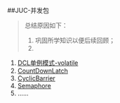 ##JUC-并发包
> 
> 总结原因如下：
> 1. 巩固所学知识以便后续回顾；
> 2. 
1. [DCL单例模式-volatile](./src/main/java/pers/liangshan/demos/juc/SingletonDCLDemo.java) 
2. [CountDownLatch](./src/main/java/pers/liangshan/demos/juc/CountDownLatchDemo.java)
3. [CyclicBarrier](./src/main/java/pers/liangshan/demos/juc/CyclicBarrierDemo.java)
4. [Semaphore](./src/main/java/pers/liangshan/demos/juc/SemaphoreDemo.java)
5. ......
